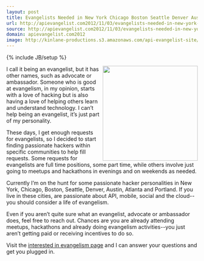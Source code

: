```yaml
---
layout: post
title: Evangelists Needed in New York Chicago Boston Seattle Denver Austin and Portland
url: http://apievangelist.com2012/11/03/evangelists-needed-in-new-york-chicago-boston-seattle-denver-austin-and-portland/
source: http://apievangelist.com2012/11/03/evangelists-needed-in-new-york-chicago-boston-seattle-denver-austin-and-portland/
domain: apievangelist.com2012
image: http://kinlane-productions.s3.amazonaws.com/api-evangelist-site/blog/Tag-Cloud-API-Evangelist.png
---
```

{% include JB/setup %}
<p><img src="https://s3.amazonaws.com/kinlane-productions/api-evangelist/Tag-Cloud-API-Evangelist.png" alt="" width="250" align="right" /></p>
<p>I call it being an evangelist, but it has other names, such as advocate or ambassador.  Someone who is good at evangelism, in my opinion, starts with a love of hacking but is also having a love of helping others learn and understand technology.  I can&rsquo;t help being an evangelist, it&rsquo;s just part of my personality.</p>
<p>These days, I get enough requests for evangelists, so I decided to start finding passionate hackers within specific communities to help fill requests.  Some requests for evangelists are full time positions, some part time, while others involve just going to meetups and hackathons in evenings and on weekends as needed.</p>
<p>Currently I&rsquo;m on the hunt for some passionate hacker personalities in New York, Chicago, Boston, Seattle, Denver, Austin, Atlanta and Portland.  If you live in these cities, are passionate about API, mobile, social and the cloud--you should consider a life of evangelism.</p>
<p>Even if you aren&rsquo;t quite sure what an evangelist, advocate or ambassador does, feel free to reach out.  Chances are you are already attending meetups, hackathons and already doing evangelism activities--you just aren&rsquo;t getting paid or receiving incentives to do so.</p>
<p>Visit the <a title="interested in evangelism" href="/interested_in_evangelism.php">interested in evangelism page</a> and I can answer your questions and get you plugged in. &nbsp;</p>
